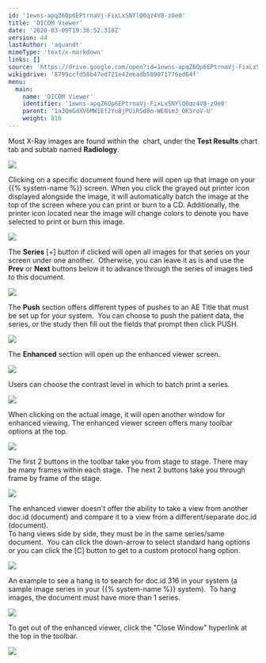 ```yaml
---
id: '1ewns-apqZ6Qp6EPtrnaVj-FixLxSNYlQ0qz4V8-zOe0'
title: 'DICOM Viewer'
date: '2020-03-09T19:36:52.318Z'
version: 44
lastAuthor: 'aquandt'
mimeType: 'text/x-markdown'
links: []
source: 'https://drive.google.com/open?id=1ewns-apqZ6Qp6EPtrnaVj-FixLxSNYlQ0qz4V8-zOe0'
wikigdrive: '8799ccfd58b47ed721e42eeadb589071776ed64f'
menu:
  main:
    name: 'DICOM Viewer'
    identifier: '1ewns-apqZ6Qp6EPtrnaVj-FixLxSNYlQ0qz4V8-zOe0'
    parent: '1a3QmGdXV6MW1Ef2Yu8jPUiRSd8o-WENsm3_OK5roV-U'
    weight: 810
---
```

Most X-Ray images are found within the  chart, under the **Test Results** chart tab and subtab named **Radiology**.

  
![](../dicom-viewer.assets/100002010000060400000245502490BA202A249C.png)  


Clicking on a specific document found here will open up that image on your {{% system-name %}} screen. When you click the grayed out printer icon displayed alongside the image, it will automatically batch the image at the top of the screen where you can print or burn to a CD. Additionally, the printer icon located near the image will change colors to denote you have selected to print or burn this image.

  
![](../dicom-viewer.assets/10000201000005F4000003996E37839968EEEB95.png)  


The **Series** [+] button if clicked will open all images for that series on your screen under one another.  Otherwise, you can leave it as is and use the **Prev** or **Next** buttons below it to advance through the series of images tied to this document.

  
![](../dicom-viewer.assets/10000201000005F2000001C4493ACF75ABDE7042.png)  


The **Push** section offers different types of pushes to an AE Title that must be set up for your system.  You can choose to push the patient data, the series, or the study then fill out the fields that prompt then click PUSH.

  
![](../dicom-viewer.assets/10000201000005F2000001C46FDC2552F73DC5E9.png)  


The **Enhanced** section will open up the enhanced viewer screen.

  
![](../dicom-viewer.assets/10000201000005F2000001C40675BF9B8A4162AC.png)  


Users can choose the contrast level in which to batch print a series.

  
![](../dicom-viewer.assets/1000020100000640000001F02DC58CD50E5C1696.png)  


When clicking on the actual image, it will open another window for enhanced viewing. The enhanced viewer screen offers many toolbar options at the top.  

  
![](../dicom-viewer.assets/1000020100000640000001816839E7FD93EF6C97.png)  


The first 2 buttons in the toolbar take you from stage to stage. There may be many frames within each stage.  The next 2 buttons take you through frame by frame of the stage.

  
![](../dicom-viewer.assets/1000020100000640000000B65BD18A32EF978A4B.png)  


The enhanced viewer doesn't offer the ability to take a view from another doc.id (document) and compare it to a view from a different/separate doc.id (document).  
To hang views side by side, they must be in the same series/same document.  You can click the down-arrow to select standard hang options or you can click the [C] button to get to a custom protocol hang option.

  
![](../dicom-viewer.assets/1000020100000640000000EF0639813BDFAEDDA6.png)  



An example to see a hang is to search for doc.id 316 in your system (a sample image series in your {{% system-name %}} system).  To hang images, the document must have more than 1 series.

  
![](../dicom-viewer.assets/10000201000005F2000001C4BAAF0671EA29A426.png)  


To get out of the enhanced viewer, click the "Close Window" hyperlink at the top in the toolbar.

  
![](../dicom-viewer.assets/100002010000055F0000007B71C206CCF204D47C.png)  

